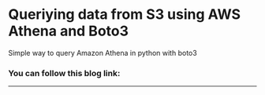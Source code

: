 # Queriying data from S3 using AWS Athena and Boto3
Simple way to query Amazon Athena in python with boto3


### You can follow this blog link: 
---
